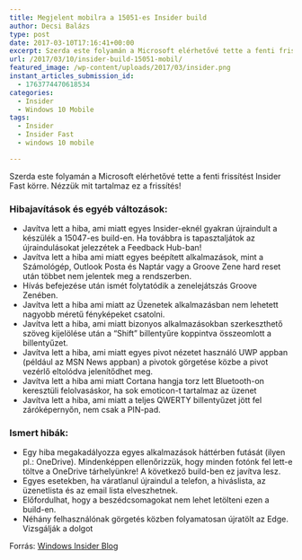 ```yaml
---
title: Megjelent mobilra a 15051-es Insider build
author: Decsi Balázs
type: post
date: 2017-03-10T17:16:41+00:00
excerpt: Szerda este folyamán a Microsoft elérhetővé tette a fenti frissítést Insider Fast körre. Nézzük mit tartalmaz ez a frissítés.
url: /2017/03/10/insider-build-15051-mobil/
featured_image: /wp-content/uploads/2017/03/insider.png
instant_articles_submission_id:
  - 1763774470618534
categories:
  - Insider
  - Windows 10 Mobile
tags:
  - Insider
  - Insider Fast
  - windows 10 mobile

---
```

Szerda este folyamán a Microsoft elérhetővé tette a fenti frissítést Insider Fast körre. Nézzük mit tartalmaz ez a frissítés!

<!--more-->

### Hibajavítások és egyéb változások:

  * Javítva lett a hiba, ami miatt egyes Insider-eknél gyakran újraindult a készülék a 15047-es build-en. Ha továbbra is tapasztaljátok az újraindulásokat jelezzétek a Feedback Hub-ban!
  * Javítva lett a hiba ami miatt egyes beépített alkalmazások, mint a Számológép, Outlook Posta és Naptár vagy a Groove Zene hard reset után többet nem jelentek meg a rendszerben.
  * Hívás befejezése után ismét folytatódik a zenelejátszás Groove Zenében.
  * Javítva lett a hiba ami miatt az Üzenetek alkalmazásban nem lehetett nagyobb méretű fényképeket csatolni.
  * Javítva lett a hiba, ami miatt bizonyos alkalmazásokban szerkeszthető szöveg kijelölése után a &#8220;Shift&#8221; billentyűre koppintva összeomlott a billentyűzet.
  * Javítva lett a hiba, ami miatt egyes pivot nézetet használó UWP appban (például az MSN News appban) a pivotok görgetése közbe a pivot vezérlő eltolódva jelenítődhet meg.
  * Javítva lett a hiba ami miatt Cortana hangja torz lett Bluetooth-on keresztüli felolvasáskor, ha sok emoticon-t tartalmaz az üzenet
  * Javítva lett a hiba, ami miatt a teljes QWERTY billentyűzet jött fel záróképernyőn, nem csak a PIN-pad.

### Ismert hibák:

  * Egy hiba megakadályozza egyes alkalmazások háttérben futását (ilyen pl.: OneDrive). Mindenképpen ellenőrizzük, hogy minden fotónk fel lett-e töltve a OneDrive tárhelyünkre! A következő build-ben ez javítva lesz.
  * Egyes esetekben, ha váratlanul újraindul a telefon, a hiváslista, az üzenetlista és az email lista elveszhetnek.
  * Előfordulhat, hogy a beszédcsomagokat nem lehet letölteni ezen a build-en.
  * Néhány felhasználónak görgetés közben folyamatosan újratölt az Edge. Vizsgálják a dolgot

Forrás: [Windows Insider Blog][1]

 [1]: https://blogs.windows.com/windowsexperience/2017/03/08/announcing-windows-10-insider-preview-build-15051-mobile/